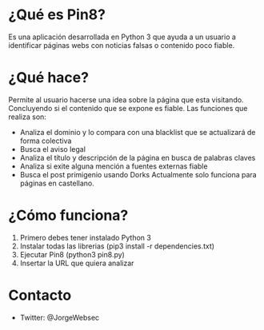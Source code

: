 # ¿Qué es Pin8?
Es una aplicación desarrollada en Python 3 que ayuda a un usuario a identificar páginas webs con noticias falsas o contenido poco fiable.

# ¿Qué hace?
Permite al usuario hacerse una idea sobre la página que esta visitando. Concluyendo si el contenido que se expone es fiable. Las funciones que realiza son:
- Analiza el dominio y lo compara con una blacklist que se actualizará de forma colectiva
- Busca el aviso legal
- Analiza el título y descripción de la página en busca de palabras claves
- Analiza si exite alguna mención a fuentes externas fiable
- Busca el post primigenio usando Dorks
Actualmente solo funciona para páginas en castellano.

# ¿Cómo funciona?
1. Primero debes tener instalado Python 3
2. Instalar todas las librerias (pip3 install -r dependencies.txt)
3. Ejecutar Pin8 (python3 pin8.py)
4. Insertar la URL que quiera analizar

# Contacto
- Twitter: @JorgeWebsec


